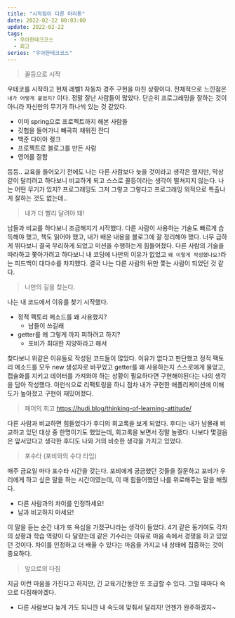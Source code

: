 ```yaml
---
title: "시작점이 다른 마라톤"
date: 2022-02-22 00:03:00
update: 2022-02-22
tags:
  - 우아한테크코스
  - 회고
series: "우아한테크코스"
---
```


> 꼴등으로 시작

우테코를 시작하고 현재 레벨1 자동차 경주 구현을 마친 상황이다. 전체적으로 느낀점은 `내가 어떻게 붙었지?` 이다. 정말 잘난 사람들이 많았다. 단순히 프로그래밍을 잘하는 것이 아니라 자신만의 무기가 하나씩 있는 것 같았다.
- 이미 spring으로 프로젝트까지 해본 사람들
- 깃헙을 들어가니 빼곡히 채워진 잔디
- 백준 다이아 랭크
- 프로젝트로 블로그를 만든 사람
- 영어를 잘함

등등..
교육을 들어오기 전에도 나는 다른 사람보다 늦을 것이라고 생각은 했지만, 막상 같이 달리려고 하다보니 비교하게 되고 스스로 꼴등이라는 생각이 떨쳐지지 않는다. 나는 어떤 무기가 있지? 프로그래밍도 그저 그렇고 그렇다고 프로그래밍 외적으로 특출나게 잘하는 것도 없는데..

> 내가 더 빨리 달려야 돼!

남들과 비교를 하다보니 조급해지기 시작했다. 다른 사람이 사용하는 기술도 빠르게 습득해야 했고, 책도 읽어야 했고, 내가 배운 내용을 블로그에 잘 정리해야 했다. 너무 급하게 뛰다보니 결국 무리하게 되었고 미션을 수행하는게 힘들어졌다. 다른 사람의 기술을 따라하고 쫓아가려고 하다보니 내 코딩에 나만의 이유가 없었고 `왜 이렇게 작성했나요?`라는 피드백이 대다수를 차지했다. 결국 나는 다른 사람의 뒤만 쫓는 사람이 되었던 것 같다.

> 나만의 길을 찾는다.

나는 내 코드에서 이유를 찾기 시작했다.
- 정적 팩토리 메소드를 왜 사용했지?
	- 남들이 쓰길래
- getter를 왜 그렇게 까지 피하려고 하지?
	- 포비가 최대한 지양하라고 해서

찾다보니 위같은 이유들로 작성된 코드들이 많았다. 이유가 없다고 판단했고 정적 팩토리 메소드를 모두 new 생성자로 바꾸었고 getter를 왜 사용하는지 스스로에게 물었고, 캡슐화를 지키고 데이터를 가져와야 하는 상황이 필요하다면 구현해야된다는 나의 생각을 담아 작성했다. 이런식으로 리팩토링을 하니 점차 내가 구현한 애플리케이션에 이해도가 높아졌고 구현이 재밌어졌다.

> 페어의 회고
https://hudi.blog/thinking-of-learning-attitude/

다른 사람과 비교하면 힘들었다가 후디의 회고록을 보게 되었다. 후디는 내가 남몰래 비교하고 있던 대상 중 한명이기도 했었는데, 회고록을 보면서 정말 놀랬다. 나보다 몇걸음은 앞서있다고 생각한 후디도 나와 거의 비슷한 생각을 가지고 있었다.

> 포수타 (포비와의 수다 타임)

매주 금요일 마다 포수타 시간을 갖는다. 포비에게 궁금했던 것들을 질문하고 포비가 우리에게 하고 싶은 말을 하는 시간이였는데, 이 때 힘들어했던 나를 위로해주는 말을 해줬다.
- 다른 사람과의 차이를 인정하세요!
- 남과 비교하지 마세요!

이 말을 듣는 순간 내가 또 욕심을 가졌구나라는 생각이 들었다. 4기 같은 동기여도 각자의 상황과 학습 역량이 다 달랐는데 같은 기수라는 이유로 마음 속에서 경쟁을 하고 있었던 것이다. 차이를 인정하고 더 배울 수 있다는 마음을 가지고 내 상태에 집중하는 것이 중요하다.

> 앞으로의 다짐

지금 이런 마음을 가진다고 하지만, 긴 교육기간동안 또 조급할 수 있다. 그럴 때마다 속으로 다짐해야겠다.
- 다른 사람보다 늦게 가도 되니깐 내 속도에 맞춰서 달리자! 언젠가 완주하겠지~




